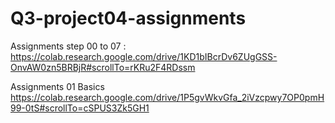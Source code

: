 # Q3-project04-assignments

Assignments step 00 to 07 :
https://colab.research.google.com/drive/1KD1bIBcrDv6ZUgGSS-OnvAW0zn5BRBjR#scrollTo=rKRu2F4RDssm


Assignments 01 Basics
https://colab.research.google.com/drive/1P5gvWkvGfa_2iVzcpwy7OP0pmH99-0tS#scrollTo=cSPUS3Zk5GH1

